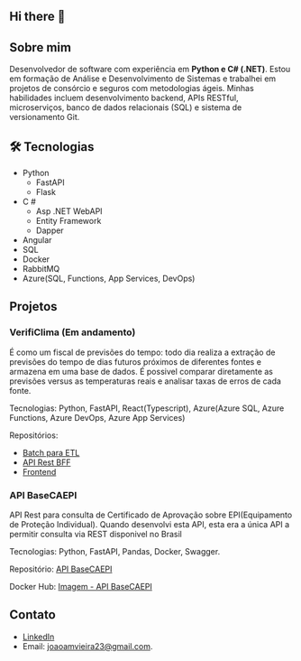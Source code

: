 ## Hi there 👋

## Sobre mim
Desenvolvedor de software com experiência em **Python e C# (.NET)**. Estou em formação de Análise e Desenvolvimento de Sistemas e trabalhei em projetos de consórcio e seguros com metodologias ágeis. Minhas habilidades incluem desenvolvimento backend, APIs RESTful, microserviços, banco de dados relacionais (SQL) e sistema de versionamento Git. 

## 🛠️ Tecnologias
- Python
  - FastAPI
  - Flask
- C #
  - Asp .NET WebAPI
  - Entity Framework
  - Dapper
- Angular
- SQL
- Docker
- RabbitMQ
- Azure(SQL, Functions, App Services, DevOps)

## Projetos
### VerifiClima (Em andamento)
É como um fiscal de previsões do tempo: todo dia realiza a extração de previsões do tempo de dias futuros próximos de diferentes fontes e armazena em uma base de dados.
É possivel comparar diretamente as previsões versus as temperaturas reais e analisar taxas de erros de cada fonte.

Tecnologias: Python, FastAPI, React(Typescript), Azure(Azure SQL, Azure Functions, Azure DevOps, Azure App Services)

Repositórios:
- [Batch para ETL](https://github.com/JoaoAugustoMV/Verificlima_batch)
- [API Rest BFF](https://github.com/JoaoAugustoMV/verificlima_backend)
- [Frontend](https://github.com/JoaoAugustoMV/verificlima-front)

### API BaseCAEPI
API Rest para consulta de Certificado de Aprovação sobre EPI(Equipamento de Proteção Individual). Quando desenvolvi esta API, esta era a única API a permitir consulta via REST disponivel no Brasil

Tecnologias: Python, FastAPI, Pandas, Docker, Swagger.

Repositório: [API BaseCAEPI](https://github.com/JoaoAugustoMV/API_BaseCAEPI)

Docker Hub: [Imagem - API BaseCAEPI](https://hub.docker.com/repository/docker/joaoaugustomv/api_base_ca_epi/general)

## Contato
  - [LinkedIn](https://www.linkedin.com/in/joao-am-vieira/)
  - Email: joaoamvieira23@gmail.com.


